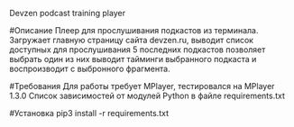 Devzen podcast training player

#Описание
Плеер для прослушивания подкастов из терминала.
Загружает главную страницу сайта devzen.ru,
выводит список доступных для прослушивания 5 последних подкастов
позволяет выбрать один из них выводит тайминги выбранного подкаста
и воспроизводит с выбронного фрагмента.

#Требования
Для работы требует MPlayer, тестировался на MPlayer 1.3.0
Список зависимостей от модулей Python в файле requirements.txt

#Установка
pip3 install -r requirements.txt

